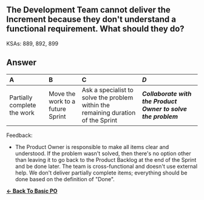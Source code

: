 ## The Development Team cannot deliver the Increment because they don't understand a functional requirement. What should they do?

KSAs: 889, 892, 899

## Answer
| A | B | C | ***D*** |
| :--- | :--- | :--- | :--- |
| Partially complete the work | Move the work to a future Sprint | Ask a specialist to solve the problem within the remaining duration of the Sprint | ***Collaborate with the Product Owner to solve the problem*** |


Feedback:

- The Product Owner is responsible to make all items clear and understood. If the problem wasn't solved, then there's no option other than leaving it to go back to the Product Backlog at the end of the Sprint and be done later. The team is cross-functional and doesn't use external help. We don't deliver partially complete items; everything should be done based on the definition of "Done".

[**<- Back To Basic PO**](../../../Basic_PO.md)

